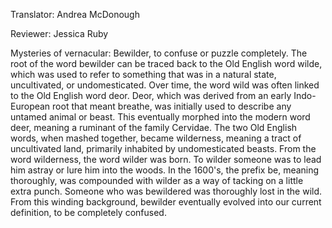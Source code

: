 

Translator: Andrea McDonough

Reviewer: Jessica Ruby

Mysteries of vernacular:
Bewilder, to confuse or puzzle completely.
The root of the word bewilder
can be traced back to the Old English word wilde,
which was used to refer to something
that was in a natural state,
uncultivated,
or undomesticated.
Over time, the word wild was often linked
to the Old English word deor.
Deor, which was derived
from an early Indo-European root
that meant breathe,
was initially used to describe
any untamed animal or beast.
This eventually morphed into the modern word deer,
meaning a ruminant of the family Cervidae.
The two Old English words,
when mashed together,
became wilderness,
meaning a tract of uncultivated land,
primarily inhabited by undomesticated beasts.
From the word wilderness,
the word wilder was born.
To wilder someone was to lead him astray
or lure him into the woods.
In the 1600&#39;s, the prefix be,
meaning thoroughly,
was compounded with wilder
as a way of tacking on a little extra punch.
Someone who was bewildered
was thoroughly lost in the wild.
From this winding background,
bewilder eventually evolved into our current definition,
to be completely confused.
